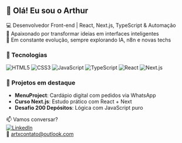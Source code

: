 ## 👋 Olá! Eu sou o Arthur

💻 Desenvolvedor Front-end | React, Next.js, TypeScript & Automação  
🎯 Apaixonado por transformar ideias em interfaces inteligentes  
🌱 Em constante evolução, sempre explorando IA, n8n e novas techs  

### 🧰 Tecnologias
![HTML5](https://img.shields.io/badge/-HTML5-E34F26?style=flat&logo=html5&logoColor=white)
![CSS3](https://img.shields.io/badge/-CSS3-1572B6?style=flat&logo=css3)
![JavaScript](https://img.shields.io/badge/-JavaScript-F7DF1E?style=flat&logo=javascript&logoColor=black)
![TypeScript](https://img.shields.io/badge/-TypeScript-007ACC?style=flat&logo=typescript)
![React](https://img.shields.io/badge/-React-61DAFB?style=flat&logo=react)
![Next.js](https://img.shields.io/badge/-Next.js-000?style=flat&logo=nextdotjs)

### 🚀 Projetos em destaque
- **MenuProject**: Cardápio digital com pedidos via WhatsApp
- **Curso Next.js**: Estudo prático com React + Next
- **Desafio 200 Depósitos**: Lógica com JavaScript puro

📫 Vamos conversar?  
[![LinkedIn](https://img.shields.io/badge/-LinkedIn-0077B5?style=flat&logo=linkedin)](https://www.linkedin.com/in/arthurlucass/)  
📧 artxcontato@outlook.com
